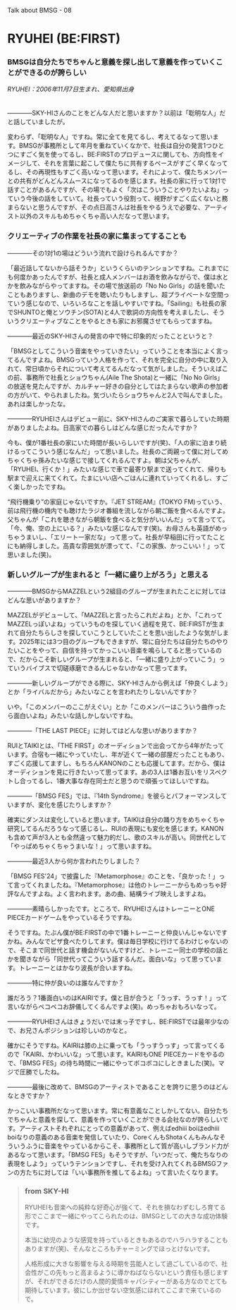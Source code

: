 Talk about BMSG - 08
# RYUHEI (BE:FIRST)
### BMSGは自分たちでちゃんと意義を探し出して意義を作っていくことができるのが誇らしい

*RYUHEI：2006年11月7日生まれ、愛知県出身*
<br/><br/><br/>
————SKY-HIさんのことをどんな人だと思いますか？以前は「聡明な人」だと話していましたが。

変わらず、「聡明な人」ですね。常に全てを見てるし、考えてるなって思います。BMSGが事務所として年月を重ねていくなかで、社長は自分の発言1つひとつにすごく気を使ってるし、BE:FIRSTのプロデュースに関しても、方向性をイメージして、それを言葉に起こして僕たちに共有するペースがすごく早くなってるし、その再現性もすごく高いなって思います。それによって、僕たちメンバーとの共有がどんどんスムースになってるのを感じます。社長の家に行って1対1で話すことがあるんですが、その場でもよく「次はこういうことやりたいよね」っていう今後の話をしていて。社長っていう役割って、視野がすごく広くないと務まらないと思うんですが、その点日高さんは社長をやるうえで必要な、アーティスト以外のスキルもめちゃくちゃ高い人だなって思います。

### クリエーティブの作業を社長の家に集まってすることも
————その1対1の場はどういう流れで設けられるんですか？

「最近話してないから話そうか」というくらいのテンションですね。これまでにも何度かあったんですが、社長と成人メンバーはお酒を飲みながらで、僕は水とかを飲みながらやってますね。その場で放送前の「No No Girls」の話を聞いたこともありますし、新曲のデモを聴いたりもしますし、超プライベートな空間っていう感じなので、いろいろなことを話しやすいですね。「Sailing』も社長の家でSHUNTOと俺とソウチン(SOTA)と4人で歌詞の方向性を考えましたし、そういうクリエーティブなことをやるときも家にお邪魔させてもらってますね。

————最近のSKY-HIさんの発言の中で特に印象的だったことというと？

「BMSGとしてこういう音楽をやっていきたい」っていうことを本当によく言ってるんですよね。BMSGっていう人格を作って、それを完全に自分の中に取り入れて、常日頃からそれについて考えてるんだなって気がしました。そういえばこの前、事務所で社長とショウちゃん(Aile The Shota)と一緒に「No No Girls」の放送を見たんですが、カルチャー好きの自分としてはたまらない歌声の参加者の方がいて、やられましたね。気づいたらショウちゃんと2人で叫んでました。あれは楽しかったな。

————RYUHEIさんはデビュー前に、SKY-HIさんのご実家で暮らしていた時期がありましたよね。日高家での暮らしはどんな感じだったんですか？

今も、僕が1番社長の家にいた時間が長いらしいですが(笑)、「人の家に泊まり続けるってこういう感じなんだ」って思いました。社長のご両親って僕に対してめちゃくちゃ孫みたいな感じで接してくれるんですよ。朝は父ちゃんが、「RYUHEI、行くか！」みたいな感じで車で最寄り駅まで送ってくれて、帰りも駅まで迎えに来てくれて。たまにいい店へごはんに連れていってくれるし、すごく楽しかったですね。

“飛行機乗り”の家庭じゃないですか。『JET STREAM』(TOKYO FM)っていう、前は飛行機の機内でも聴けたラジオ番組を流しながら朝ご飯を食べるんですよ。父ちゃんが「これを聴きながら朝飯を食べると気分がいいんだ」って言ってて。「今、俺、空の上にいる？」みたいな感じなんです(笑)。お母さんも英語がめっちゃうまいし、「エリート一家だな」って思って。社長が早稲田に行ってたことにも納得しました。高貴な雰囲気が漂ってて、「この家族、かっこいい！」って思いました(笑)。

### 新しいグループが生まれると「一緒に盛り上がろう」と思える

————BMSGからMAZZELという2組目のグループが生まれたことに対してはどんな思いがありますか？

MAZZELがデビューして、「MAZZELと言ったらこれだよね」とか、「これってMAZZELっぽいよね」っていうものを探していく過程を見て、BE:FIRSTが生まれて自分たちらしさを探していこうとしていたことを思い出したような気がします。2025年には3つ目のグループもできますが、常に自分たちは自分たちのやりたいことをやって、自信を持ってかっこいい音楽を鳴らしてると思っているので、だからこそ新しいグループが生まれると、「一緒に盛り上がっていこう」っていうバイブスで切磋琢磨できるんじゃないかなって思ってます。

————新しいグループができる際に、SKY-HIさんから例えば「仲良くしよう」とか「ライバルだから」みたいなことを言われたりしないんですか？

いや。「このメンバーのここがえぐい」とか「このメンバーはこういう曲作ったら面白いよね」みたいな話しかしないですね。

————「THE LAST PIECE」に対してはどんな思いがありますか？

RUIとTAIKIとは、「THE FIRST」のオーディションで出会ってから4年がたっています。合宿も一緒にやっていたし、年が近くて一緒の部屋だったこともあり、すごく応援してますし、もちろんKANONのことも応援してます。だから、僕はオーディションを見に行きたいって思ってます。あの3人は1番お互いをリスペクトし合ってるし、1番大事な存在同士だと思うので頑張ってほしいですね。

————「BMSG FES」では、『14th Syndrome』を彼らとパフォーマンスしていますが、変化を感じたりしますか？

確実にダンスは変化していると思います。TAIKIは自分の踊り方をめちゃくちゃ研究してるんだろうなって感じるし、RUIの表現にも変化を感じます。KANONも含めて声が3人とも全然違って魅力的だし、歌のスキルが高い。同世代として「やっぱめちゃくちゃうまいな！」って思いますね。

————最近3人から何か言われたりしました？

「BMSG FES'24」で披露した『Metamorphose』のことを、「良かった！」って言ってくれましたね。『Metamorphose』は他のトレーニーからもめっちゃ好評なんですよね。よく言われます。あの曲、結構ライブ映えしますよね。

————素晴らしかったです。ところで、RYUHEIさんはトレーニーとONE PIECEカードゲームをやっているそうですね。

そうですね。たぶん僕がBE:FIRSTの中で1番トレーニーと仲良いんじゃないですかね。みんなでピザ食べたりしてます。僕は毎日学校に行けてるわけじゃないので、そこまで同世代と話す機会がないんですけど、トレーニー同士の学校の話とかを聞きながら「同世代ってこういう話するんだ。面白いな」って思っています。トレーニーとはかなり波長が合いますね。

————特に仲が良いのは誰なんですか？

誰だろう？1番面白いのはKAIRIです。僕と目が合うと「うっす、うっす！」って言いながらペコペコお辞儀してくるんですよ(笑)。めっちゃおもろいなって。

————RYUHEIさんはきょうだいでは末っ子ですし、BE:FIRSTでは最年少なので、お兄さんポジションは珍しいのかなと。

確かにそうですね。KAIRIは膝の上に乗っても「うっすうっす」って言ってくるので「KAIRI、かわいいな」って思います。KAIRIもONE PIECEカードをやるので、「BMSG FES」の待ち時間に一緒にやってボコボコにしときました(笑)。マジで圧勝でしたね。

————最後に改めて、BMSGのアーティストであることを誇りに思うのはどんなときですか？

かっこいい事務所だなって思います。常に有意義なことしかしてない。自分たちでちゃんと意義を探して、意義を作っていくことができる会社なのが誇らしいです。アーティストそれぞれにとっての意義があって、例えばedhiii boiはedhiii boiなりの意義のある音楽を発信していたり、CoreくんもShotaくんもみんなそういうふうに音楽をやっているからこそ、事務所として質が高いしブランド力があるなって思います。「BMSG FES」もそうですが、「いつだって、俺たちなりの表現をしよう」っていうテンションですし、それを受け入れてくれるBMSGファンの方たちに対しては「いい事務所を推してるよね」って言いたくなります。



> ### from SKY-HI
> 
> RYUHEIも音楽への純粋な好奇心が強くて、それを損なわずむしろ育てる形でここまで一緒にやってこられたのは、BMSGとしての大きな成功体験です。
> 
> 本当に幼児のような感覚を持っているときもあるのでハラハラすることもありますが(笑)、そんなところもチャーミングでほっとけないです。
> 
> 人格形成に大きな影響を与える時期を芸能人として過ごしているので、社会性がこの先もっと高まるように導かねばならないという責任も感じますが、それができるだけの人間的愛情キャパシティーがある方なのでとても期待しています。彼にしか出せない空気感にほれてここまで来ているので。
> 



